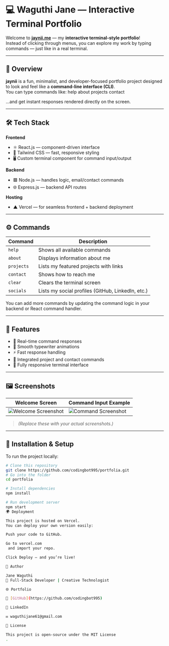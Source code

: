 # 💻 Waguthi Jane — Interactive Terminal Portfolio

Welcome to **[jaynii.me](https://jaynii.me)** — my **interactive terminal-style portfolio**!  
Instead of clicking through menus, you can explore my work by typing commands — just like in a real terminal.

---

## 🧠 Overview

**jaynii** is a fun, minimalist, and developer-focused portfolio project designed to look and feel like a **command-line interface (CLI)**.  
You can type commands like:
help
about
projects
contact

...and get instant responses rendered directly on the screen.

----

## 🛠️ Tech Stack

**Frontend**
- ⚛️ React.js — component-driven interface  
- 💨 Tailwind CSS — fast, responsive styling  
- 🖥️ Custom terminal component for command input/output  

**Backend**
- 🟩 Node.js — handles logic, email/contact commands  
- 🌐 Express.js — backend API routes  

**Hosting**
- ▲ Vercel — for seamless frontend + backend deployment  

---

## ⚙️ Commands

| Command | Description |
|----------|--------------|
| `help` | Shows all available commands |
| `about` | Displays information about me |
| `projects` | Lists my featured projects with links |
| `contact` | Shows how to reach me |
| `clear` | Clears the terminal screen |
| `socials` | Lists my social profiles (GitHub, LinkedIn, etc.) |

You can add more commands by updating the command logic in your backend or React command handler.

---

## 🧩 Features

- 💬 Real-time command responses  
- 🧭 Smooth typewriter animations  
- ⚡ Fast response handling  
- 📂 Integrated project and contact commands  
- 📱 Fully responsive terminal interface  

---

## 🖼️ Screenshots

| Welcome Screen | Command Input Example |
|----------------|------------------------|
| ![Welcome Screenshot](https://github.com/codingbot995/portfolia/issues/1#issue-3501534171) | ![Command Screenshot](./screenshots/commands.png) |

> *(Replace these with your actual screenshots.)*

---

## 🧰 Installation & Setup

To run the project locally:

```bash
# Clone this repository
git clone https://github.com/codingbot995/portfolia.git
# Go into the folder
cd portfolia

# Install dependencies
npm install

# Run development server
npm start
🌍 Deployment

This project is hosted on Vercel.
You can deploy your own version easily:

Push your code to GitHub.

Go to vercel.com
 and import your repo.

Click Deploy — and you’re live!

👤 Author

Jane Waguthi
🎯 Full-Stack Developer | Creative Technologist

🌐 Portfolio

🐙 [GitHub](https://github.com/codingbot995)

💼 LinkedIn

✉️ waguthijane61@gmail.com

📝 License

This project is open-source under the MIT License
.



